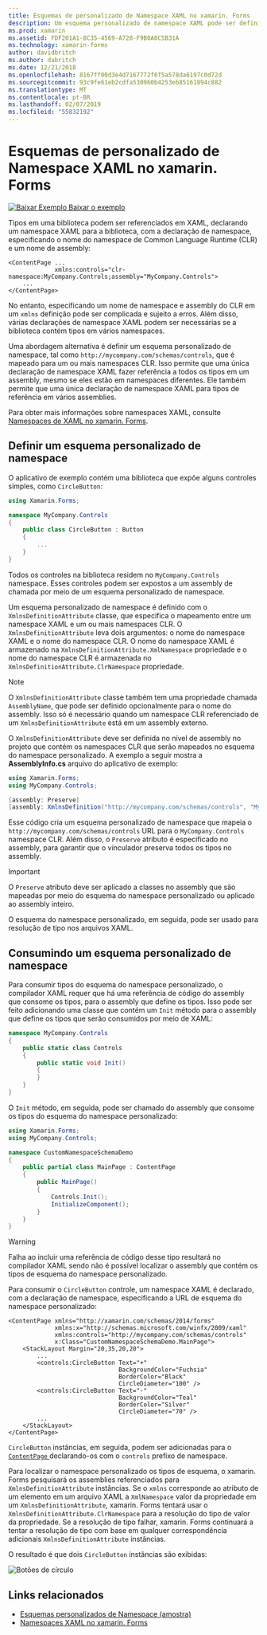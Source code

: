 ```yaml
---
title: Esquemas de personalizado de Namespace XAML no xamarin. Forms
description: Um esquema personalizado de namespace XAML pode ser definido com a classe XmlnsDefinitionAttribute, que especifica um mapeamento entre uma URL personalizada e um ou mais namespaces CLR. O esquema de namespace personalizado, em seguida, pode ser usado em declarações de namespace XAML.
ms.prod: xamarin
ms.assetid: FDF201A1-8C35-4569-A728-F9B0A0C5B31A
ms.technology: xamarin-forms
author: davidbritch
ms.author: dabritch
ms.date: 12/21/2018
ms.openlocfilehash: 8167ff00d3e4d7167772f6f5a578da6197c0d72d
ms.sourcegitcommit: 93c9fe61eb2cdfa530960b4253eb85161894c882
ms.translationtype: MT
ms.contentlocale: pt-BR
ms.lasthandoff: 02/07/2019
ms.locfileid: "55832192"
---
```

# <a name="xaml-custom-namespace-schemas-in-xamarinforms"></a>Esquemas de personalizado de Namespace XAML no xamarin. Forms

[![Baixar Exemplo](~/media/shared/download.png) Baixar o exemplo](https://developer.xamarin.com/samples/xamarin-forms/XAML/CustomNamespaceSchemas/)

Tipos em uma biblioteca podem ser referenciados em XAML, declarando um namespace XAML para a biblioteca, com a declaração de namespace, especificando o nome do namespace de Common Language Runtime (CLR) e um nome de assembly:

```xaml
<ContentPage ...
             xmlns:controls="clr-namespace:MyCompany.Controls;assembly="MyCompany.Controls">
    ...
</ContentPage>
```

No entanto, especificando um nome de namespace e assembly do CLR em um `xmlns` definição pode ser complicada e sujeito a erros. Além disso, várias declarações de namespace XAML podem ser necessárias se a biblioteca contém tipos em vários namespaces.

Uma abordagem alternativa é definir um esquema personalizado de namespace, tal como `http://mycompany.com/schemas/controls`, que é mapeado para um ou mais namespaces CLR. Isso permite que uma única declaração de namespace XAML fazer referência a todos os tipos em um assembly, mesmo se eles estão em namespaces diferentes. Ele também permite que uma única declaração de namespace XAML para tipos de referência em vários assemblies.

Para obter mais informações sobre namespaces XAML, consulte [Namespaces de XAML no xamarin. Forms](namespaces.md).

## <a name="defining-a-custom-namespace-schema"></a>Definir um esquema personalizado de namespace

O aplicativo de exemplo contém uma biblioteca que expõe alguns controles simples, como `CircleButton`:

```csharp
using Xamarin.Forms;

namespace MyCompany.Controls
{
    public class CircleButton : Button
    {
        ...
    }
}
```

Todos os controles na biblioteca residem no `MyCompany.Controls` namespace. Esses controles podem ser expostos a um assembly de chamada por meio de um esquema personalizado de namespace.

Um esquema personalizado de namespace é definido com o `XmlnsDefinitionAttribute` classe, que especifica o mapeamento entre um namespace XAML e um ou mais namespaces CLR. O `XmlnsDefinitionAttribute` leva dois argumentos: o nome do namespace XAML e o nome do namespace CLR. O nome do namespace XAML é armazenado na `XmlnsDefinitionAttribute.XmlNamespace` propriedade e o nome do namespace CLR é armazenada no `XmlnsDefinitionAttribute.ClrNamespace` propriedade.

> [!NOTE]
> O `XmlnsDefinitionAttribute` classe também tem uma propriedade chamada `AssemblyName`, que pode ser definido opcionalmente para o nome do assembly. Isso só é necessário quando um namespace CLR referenciado de um `XmlnsDefinitionAttribute` está em um assembly externo.

O `XmlnsDefinitionAttribute` deve ser definida no nível de assembly no projeto que contém os namespaces CLR que serão mapeados no esquema do namespace personalizado. A exemplo a seguir mostra a **AssemblyInfo.cs** arquivo do aplicativo de exemplo:

```csharp
using Xamarin.Forms;
using MyCompany.Controls;

[assembly: Preserve]
[assembly: XmlnsDefinition("http://mycompany.com/schemas/controls", "MyCompany.Controls")]
```

Esse código cria um esquema personalizado de namespace que mapeia o `http://mycompany.com/schemas/controls` URL para o `MyCompany.Controls` namespace CLR. Além disso, o `Preserve` atributo é especificado no assembly, para garantir que o vinculador preserva todos os tipos no assembly.

> [!IMPORTANT]
> O `Preserve` atributo deve ser aplicado a classes no assembly que são mapeadas por meio do esquema do namespace personalizado ou aplicado ao assembly inteiro.

O esquema do namespace personalizado, em seguida, pode ser usado para resolução de tipo nos arquivos XAML.

## <a name="consuming-a-custom-namespace-schema"></a>Consumindo um esquema personalizado de namespace

Para consumir tipos do esquema do namespace personalizado, o compilador XAML requer que há uma referência de código do assembly que consome os tipos, para o assembly que define os tipos. Isso pode ser feito adicionando uma classe que contém um `Init` método para o assembly que define os tipos que serão consumidos por meio de XAML:

```csharp
namespace MyCompany.Controls
{
    public static class Controls
    {
        public static void Init()
        {
        }
    }
}
```

O `Init` método, em seguida, pode ser chamado do assembly que consome os tipos do esquema do namespace personalizado:

```csharp
using Xamarin.Forms;
using MyCompany.Controls;

namespace CustomNamespaceSchemaDemo
{
    public partial class MainPage : ContentPage
    {
        public MainPage()
        {
            Controls.Init();
            InitializeComponent();
        }
    }
}
```

> [!WARNING]
> Falha ao incluir uma referência de código desse tipo resultará no compilador XAML sendo não é possível localizar o assembly que contém os tipos de esquema do namespace personalizado.

Para consumir o `CircleButton` controle, um namespace XAML é declarado, com a declaração de namespace, especificando a URL de esquema do namespace personalizado:

```xaml
<ContentPage xmlns="http://xamarin.com/schemas/2014/forms"
             xmlns:x="http://schemas.microsoft.com/winfx/2009/xaml"
             xmlns:controls="http://mycompany.com/schemas/controls"
             x:Class="CustomNamespaceSchemaDemo.MainPage">
    <StackLayout Margin="20,35,20,20">
        ...
        <controls:CircleButton Text="+"
                               BackgroundColor="Fuchsia"
                               BorderColor="Black"
                               CircleDiameter="100" />
        <controls:CircleButton Text="-"
                               BackgroundColor="Teal"
                               BorderColor="Silver"
                               CircleDiameter="70" />
        ...
    </StackLayout>
</ContentPage>
```

`CircleButton` instâncias, em seguida, podem ser adicionadas para o [ `ContentPage` ](xref:Xamarin.Forms.ContentPage) declarando-os com o `controls` prefixo de namespace.

Para localizar o namespace personalizado os tipos de esquema, o xamarin. Forms pesquisará os assemblies referenciados para `XmlnsDefinitionAttribute` instâncias. Se o `xmlns` corresponde ao atributo de um elemento em um arquivo XAML a `XmlNamespace` valor da propriedade em um `XmlnsDefinitionAttribute`, xamarin. Forms tentará usar o `XmlnsDefinitionAttribute.ClrNamespace` para a resolução do tipo de valor da propriedade. Se a resolução de tipo falhar, xamarin. Forms continuará a tentar a resolução de tipo com base em qualquer correspondência adicionais `XmlnsDefinitionAttribute` instâncias.

O resultado é que dois `CircleButton` instâncias são exibidas:

![Botões de círculo](custom-namespace-schemas-images/circle-buttons.png "círculo botões")

## <a name="related-links"></a>Links relacionados

- [Esquemas personalizados de Namespace (amostra)](https://developer.xamarin.com/samples/xamarin-forms/XAML/CustomNamespaceSchemas/)
- [Namespaces XAML no xamarin. Forms](namespaces.md)
